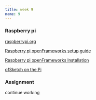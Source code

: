 ```yaml
---
title: week 9
name: 9
---
```


<h3 class="text-muted">Raspberry pi</h3>

<a href="http://www.raspberrypi.org/" target="_blank" class="inline">raspberrypi.org</a>

<a href="http://openframeworks.cc/setup/raspberrypi/" target="_blank" class="inline">Raspberry pi openFrameworks setup guide</a>

<a href="http://openframeworks.cc/setup/raspberrypi/Raspberry-Pi-Getting-Started.html" target="_blank" class="inline">Raspberry pi openFrameworks Installation</a>

<a href="https://github.com/openframeworks/ofBook/blob/master/chapters/ofSketch/chapter.md" target="_blank" class="inline">ofSketch on the Pi</a>

<h3 class="text-muted">Assignment</h3>

continue working